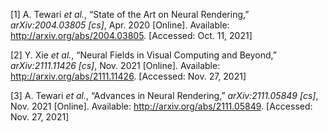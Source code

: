 <span class="csl-left-margin">\[1\] </span><span
class="csl-right-inline">A. Tewari *et al.*, “State of the Art on Neural
Rendering,” *arXiv:2004.03805 \[cs\]*, Apr. 2020 \[Online\]. Available:
<http://arxiv.org/abs/2004.03805>. \[Accessed: Oct. 11, 2021\]</span>

<span class="csl-left-margin">\[2\] </span><span
class="csl-right-inline">Y. Xie *et al.*, “Neural Fields in Visual
Computing and Beyond,” *arXiv:2111.11426 \[cs\]*, Nov. 2021 \[Online\].
Available: <http://arxiv.org/abs/2111.11426>. \[Accessed: Nov. 27,
2021\]</span>

<span class="csl-left-margin">\[3\] </span><span
class="csl-right-inline">A. Tewari *et al.*, “Advances in Neural
Rendering,” *arXiv:2111.05849 \[cs\]*, Nov. 2021 \[Online\]. Available:
<http://arxiv.org/abs/2111.05849>. \[Accessed: Nov. 27, 2021\]</span>
